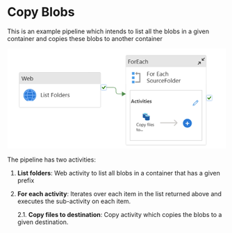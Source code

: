 # Copy Blobs

This is an example pipeline which intends to list all the blobs in a given container and copies these blobs to another container

![image](copy_blobs.png)

The pipeline has two activities:

1. **List folders**: Web activity to list all blobs in a container that has a given prefix
2. **For each activity**: Iterates over each item in the list returned above and executes the sub-activity on each item.

    2.1. **Copy files to destination**: Copy activity which copies the blobs to a given destination.
